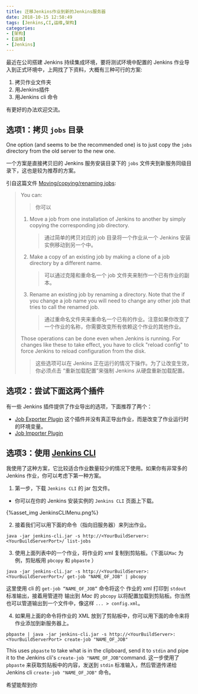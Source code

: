 ```yaml
---
title: 迁移Jenkins作业到新的Jenkins服务器
date: 2018-10-15 12:58:49
tags: [Jenkins,CI,运维,架构]
categories:
- [架构]
- [运维]
- [Jenkins]
---
```




最近在公司搭建 Jenkins 持续集成环境，要将测试环境中配置的 Jenkins 作业导入到正式环境中，上网找了下资料，大概有三种可行的方案:

1. 拷贝作业文件夹
2. 用Jenkins插件
3. 用Jenkins cli 命令

有更好的办法欢迎交流。

<!--more-->

## 选项1：拷贝 `jobs` 目录

One option (and seems to be the recommended one) is to just copy the `jobs` directory from the old server to the new one.

一个方案是直接拷贝旧的  Jenkins 服务安装目录下的 `jobs` 文件夹到新服务同级目录下，这也是较为推荐的方案。

引自这篇文件 [Moving/copying/renaming jobs](https://wiki.jenkins-ci.org/display/JENKINS/Administering+Jenkins#AdministeringJenkins-Moving%2Fcopying%2Frenamingjobs):

> You can:
>
> > 你可以
>
> 1. Move a job from one installation of Jenkins to another by simply copying the corresponding job directory.
>
>    > 通过简单的拷贝对应的 job 目录将一个作业从一个 Jenkins 安装实例移动到另一个中。
>
> 2. Make a copy of an existing job by making a clone of a job directory by a different name.
>
>    > 可以通过克隆和重命名一个 job 文件夹来制作一个已有作业的副本。
>
> 3. Rename an existing job by renaming a directory. Note that the if you change a job name you will need to change any other job that tries to call the renamed job.
>
>    > 通过重命名文件夹来重命名一个已有的作业。注意如果你改变了一个作业的名称，你需要改变所有依赖这个作业的其他作业。
>
> Those operations can be done even when Jenkins is running. For changes like these to take effect, you have to click "reload config" to force Jenkins to reload configuration from the disk.
>
> > 这些选项可以在 Jenkins 正在运行的情况下操作。为了让改变生效，你必须点击 “重新加载配置”来强制 Jenkins 从硬盘重新加载配置。

## 选项2：尝试下面这两个插件

有一些 Jenkins 插件提供了作业导出的选项，下面推荐了两个：

- [Job Exporter Plugin](https://wiki.jenkins-ci.org/display/JENKINS/Job+Exporter+Plugin) 这个插件并没有真正导出作业，而是改变了作业运行时的环境变量。
- [Job Importer Plugin](https://wiki.jenkins-ci.org/display/JENKINS/Job+Import+Plugin)

## 选项3：使用 [Jenkins CLI](https://wiki.jenkins-ci.org/display/JENKINS/Jenkins+CLI)

我使用了这种方案，它比较适合作业数量较少的情况下使用。如果你有非常多的 Jenkins 作业，你可以考虑下第一种方案。

1. 第一步，下载 `Jenkins CLI` 的 jar 包文件。

- 你可以在你的 Jenkins 安装实例的 `Jenkins CLI` 页面上下载。

{%asset_img JenkinsCLIMenu.png%}

2. 接着我们可以用下面的命令（指向旧服务器）来列出作业。

``` shell
java -jar jenkins-cli.jar -s http://<YourBuildServer>:<YourBuildServerPort>/ list-jobs
```

3. 使用上面列表中的一个作业，将作业的 xml 复制到剪贴板。（下面以`Mac` 为例，剪贴板用 `pbcopy` 和 `pbpaste` ）

``` shell
java -jar jenkins-cli.jar -s http://<YourBuildServer>:<YourBuildServerPort>/ get-job "NAME_OF_JOB" | pbcopy
```

 这里使用 cli 的 `get-job “NAME_OF_JOB”` 命令将这个 作业的 xml 打印到 `stdout` 标准输出，接着用管道符 输出到 *Mac* 的 `pbcopy` 以将配置加载到剪贴板。你当然也可以管道输出到一个文件中，像这样 `... > config.xml`。 

4. 如果用上面的命令将作业的 XML 放到了剪贴板中，你可以用下面的命令来将作业添加到新服务器上。

```
pbpaste | java -jar jenkins-cli.jar -s http://<YourBuildServer>:<YourBuildServerPort> create-job "NAME_OF_JOB"
```

This uses `pbpaste` to take what is in the clipboard, send it to `stdin` and pipe it to the Jenkins cli's `create-job "NAME_OF_JOB"`command. 这一步使用了 `pbpaste` 来获取剪贴板中的内容，发送到 `stdin` 标准输入，然后管道传递给 Jenkins cli `create-job "NAME_OF_JOB"` 命令。

希望能帮到你